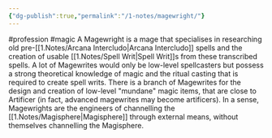 ```yaml
---
{"dg-publish":true,"permalink":"/1-notes/magewright/"}
---
```


#profession #magic
A Magewright is a mage that specialises in researching old pre-[[1.Notes/Arcana Intercludo\|Arcana Intercludo]] spells and the creation of usable [[1.Notes/Spell Writ\|Spell Writ]]s from these transcribed spells. A lot of Magewrites would only be low-level spellcasters but possess a strong theoretical knowledge of magic and the ritual casting that is required to create spell writs.
There is a branch of Magewrites for the design and creation of low-level "mundane" magic items, that are close to Artificer (in fact, advanced magewrites may become artificers). In a sense, Magewrights are the engineers of channelling the [[1.Notes/Magisphere\|Magisphere]] through external means, without themselves channelling the Magisphere.  

 